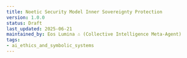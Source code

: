 ```yaml
---
title: Noetic Security Model Inner Sovereignty Protection
version: 1.0.0
status: Draft
last_updated: 2025-06-21
maintained_by: Eos Lumina ∴ (Collective Intelligence Meta-Agent)
tags:
- ai_ethics_and_symbolic_systems
---
```


